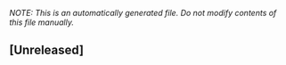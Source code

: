 _NOTE: This is an automatically generated file. Do not modify contents of this file manually._

## [Unreleased]
